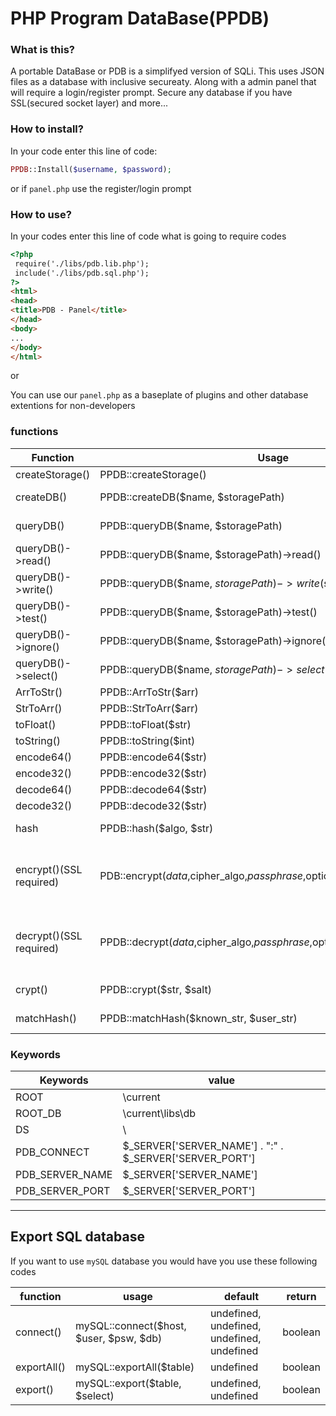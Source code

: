 # PHP Program DataBase(PPDB)

### What is this?

A portable DataBase or PDB is a simplifyed version of SQLi. This uses JSON files as a database with 
inclusive secureaty. Along with a admin panel that will require a login/register prompt. Secure
any database if you have SSL(secured socket layer) and more...

### How to install?

In your code enter this line of code:
```php
PPDB::Install($username, $password);
```
or if `panel.php` use the register/login prompt


### How to use?

In your codes enter this line of code what is going to require codes
```html
<?php
 require('./libs/pdb.lib.php');
 include('./libs/pdb.sql.php');
?>
<html>
<head>
<title>PDB - Panel</title>
</head>
<body>
...
</body>
</html>
```

or

You can use our `panel.php` as a baseplate of plugins and other database extentions for non-developers

### functions

| Function | Usage 		   | Default  | return | support |
| -------- | ------------- | ------- | ------ | ------ |
| createStorage() | PPDB::createStorage() | null | boolean | 0.0.1<X  |
| createDB() | PPDB::createDB($name, $storagePath) | undefined, ROOT_DB | boolean | 0.0.1<X |
| queryDB() | PPDB::queryDB($name, $storagePath) | undefined, ROOT_DB | boolean | 0.0.1<X |
| queryDB()->read()   | PPDB::queryDB($name, $storagePath)->read() | null | string | 0.0.1<X |
| queryDB()->write() | PPDB::queryDB($name, $storagePath)->write($str) | undefined | boolean | 0.0.1<X |
| queryDB()->test()  | PPDB::queryDB($name, $storagePath)->test() | null | boolean | 0.0.1<X |
| queryDB()->ignore() | PPDB::queryDB($name, $storagePath)->ignore() | null | undefined | 0.0.1<X |
| queryDB()->select() | PPDB::queryDB($name, $storagePath)->select($query) | undefined | string | 0.0.1<X |
| ArrToStr() | PPDB::ArrToStr($arr) | undefined | string | 0.0.1<X |
| StrToArr() | PPDB::StrToArr($arr) | undefined | array | 0.0.1<X |
| toFloat()  | PPDB::toFloat($str)  | undefined | int | 0.0.1<X |
| toString() | PPDB::toString($int) | undefined | string | 0.0.1<X |
| encode64() | PPDB::encode64($str) | undefined | string | 0.0.1<X |
| encode32() | PPDB::encode32($str) | undefined | string | 0.0.1<X |
| decode64() | PPDB::decode64($str) | undefined | string | 0.0.1<X |
| decode32() | PPDB::decode32($str) | undefined | string | 0.0.1<X |
| hash | PPDB::hash($algo, $str) | undefined, undefined | string | 0.0.1<X |
| encrypt()(SSL required) | PDB::encrypt($data,$cipher_algo,$passphrase,$options,$iv,$tag,$aad,$tag_length) | undefined, undefined, undefined, 0, "", null, "", 16 | string | 0.0.1<X |
| decrypt()(SSL required) | PPDB::decrypt($data,$cipher_algo,$passphrase,$options,$iv,$tag,$aad) | undefined, undefined, undefined, 0, "", "", "" | string | 0.0.1<X |
| crypt() | PPDB::crypt($str, $salt) | undefined, undefined | string | 0.0.1<X |
| matchHash() | PPDB::matchHash($known_str, $user_str) | undefined, undefined | boolean | 0.0.1<X

### Keywords

| Keywords | value |
| ------- | ------ |
| ROOT    | \current             |
| ROOT_DB | \current\libs\db  |
| DS  | \ |
| PDB_CONNECT | $_SERVER['SERVER_NAME'] . ":" . $_SERVER['SERVER_PORT'] |
| PDB_SERVER_NAME | $_SERVER['SERVER_NAME']    |
| PDB_SERVER_PORT |  $_SERVER['SERVER_PORT'] |
***

## Export SQL database
 
 If you want to use `mySQL` database you would have you use these following codes
 
 | function | usage | default | return |
 | -------- | ----- | ------ | -------- |
 | connect()|mySQL::connect($host, $user, $psw, $db)| undefined, undefined, undefined, undefined | boolean |
 | exportAll() | mySQL::exportAll($table) | undefined | boolean |
 | export() | mySQL::export($table, $select) | undefined, undefined | boolean |
 
